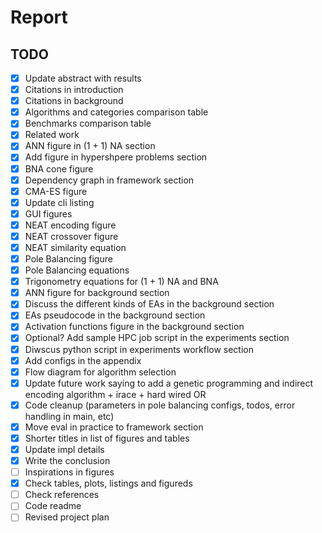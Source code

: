 # Report

## TODO

* [X] Update abstract with results
* [X] Citations in introduction
* [X] Citations in background
* [X] Algorithms and categories comparison table
* [X] Benchmarks comparison table
* [X] Related work
* [X] ANN figure in (1 + 1) NA section
* [X] Add figure in hypershpere problems section
* [X] BNA cone figure
* [X] Dependency graph in framework section
* [X] CMA-ES figure
* [X] Update cli listing
* [X] GUI figures
* [X] NEAT encoding figure
* [X] NEAT crossover figure
* [X] NEAT similarity equation
* [X] Pole Balancing figure
* [X] Pole Balancing equations
* [X] Trigonometry equations for (1 + 1) NA and BNA
* [X] ANN figure for background section
* [X] Discuss the different kinds of EAs in the background section
* [X] EAs pseudocode in the background section
* [X] Activation functions figure in the background section
* [X] Optional? Add sample HPC job script in the experiments section
* [X] Diwscus python script in experiments workflow section
* [X] Add configs in the appendix
* [X] Flow diagram for algorithm selection
* [X] Update future work saying to add a genetic programming and indirect encoding algorithm + irace + hard wired OR
* [X] Code cleanup (parameters in pole balancing configs, todos, error handling in main, etc)
* [X] Move eval in practice to framework section
* [X] Shorter titles in list of figures and tables
* [X] Update impl details
* [X] Write the conclusion
* [ ] Inspirations in figures
* [X] Check tables, plots, listings and figureds
* [ ] Check references
* [ ] Code readme
* [ ] Revised project plan
